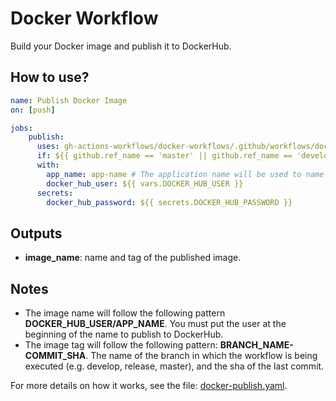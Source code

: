 # Docker Workflow

Build your Docker image and publish it to DockerHub.

## How to use?

```yaml
name: Publish Docker Image
on: [push]

jobs:
    publish:
      uses: gh-actions-workflows/docker-workflows/.github/workflows/docker-publish.yaml@master
      if: ${{ github.ref_name == 'master' || github.ref_name == 'develop'}} # Optional
      with:
        app_name: app-name # The application name will be used to name the image
        docker_hub_user: ${{ vars.DOCKER_HUB_USER }}
      secrets:
        docker_hub_password: ${{ secrets.DOCKER_HUB_PASSWORD }}
```

## Outputs

* **image_name**: name and tag of the published image.

## Notes

* The image name will follow the following pattern **DOCKER_HUB_USER/APP_NAME**. You must put the user at the beginning of the name to publish to DockerHub.
* The image tag will follow the following pattern: **BRANCH_NAME-COMMIT_SHA**. The name of the branch in which the workflow is being executed (e.g. develop, release, master), and the sha of the last commit.

For more details on how it works, see the file: [docker-publish.yaml](https://github.com/gh-actions-workflows/docker-workflows/blob/master/.github/workflows/docker-publish.yaml).
